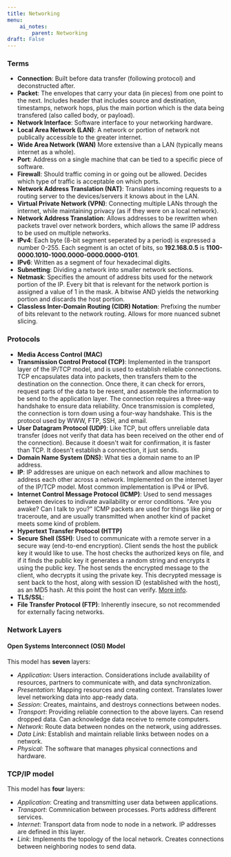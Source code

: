 ```yaml
---
title: Networking
menu: 
    ai_notes:
        parent: Networking
draft: False
---
```

### Terms

* **Connection**: Built before data transfer (following protocol) and deconstructed after.
* **Packet**: The envelopes that carry your data (in pieces) from one point to the next. Includes 
header that includes source and destination, timestamps, network hops, plus the main portion which
is the data being transfered (also called body, or payload). 
* **Network Interface**: Software interface to your networking hardware. 
* **Local Area Network (LAN)**: A network or portion of network not publically accessible 
to the greater internet. 
* **Wide Area Network (WAN)** More extensive than a LAN (typically means internet as a whole). 
* **Port**: Address on a single machine that can be tied to a specific piece of software.
* **Firewall**: Should traffic coming in or going out be allowed. Decides which type of traffic
is acceptable on which ports. 
* **Network Address Translation (NAT)**: Translates incoming requests to a routing server
to the devices/servers it knows about in the LAN.
* **Virtual Private Network (VPN)**: Connecting multiple LANs through the internet, while
maintaining privacy (as if they were on a local network).
* **Network Address Translation**: Allows addresses to be rewritten when packets 
travel over network borders, which allows the same IP address to be used on multiple networks.
* **IPv4**: Each byte (8-bit segment seperated by a period) is expressed a number 0-255.
Each segment is an octet of bits, so **192.168.0.5** is **1100-0000.1010-1000.0000-0000.0000-0101**.
* **IPv6**: Written as a segment of four hexadecimal digits.
* **Subnetting**: Dividing a network into smaller network sections.
* **Netmask**: Specifies the amount of address bits used for the network portion of the IP. Every
bit that is relevant for the network portion is assigned a value of 1 in the mask. A bitwise
AND yields the networking portion and discards the host portion.
* **Classless Inter-Domain Routing (CIDR) Notation**: Prefixing the number of bits relevant
to the network routing. Allows for more nuanced subnet slicing.

### Protocols
* **Media Access Control (MAC)**
* **Transmission Control Protocol (TCP)**: Implemented in the transport layer of the
IP/TCP model, and is used to establish reliable connections. TCP encapsulates data 
into packets, then transfers them to the destination on the connection. Once there,
it can check for errors, request parts of the data to be resent, and assemble the 
information to be send to the application layer. The connection requires a three-way
handshake to ensure data reliability. Once transmission is completed, the connection 
is torn down using a four-way handshake. This is the protocol used by WWW, FTP, SSH,
and email.
* **User Datagram Protocol (UDP)**: Like TCP, but offers unreliable data transfer (does
not verify that data has been received on the other end of the connection). Because
it doesn't wait for confirmation, it is faster than TCP. It doesn't establish a connection,
it just sends.
* **Domain Name System (DNS)**: What ties a domain name to an IP address.
* **IP**: IP addresses are unique on each network and allow machines to address each
other across a network. Implemented on the internet layer of the IP/TCP model. Most
common implementation is IPv4 or IPv6. 
* **Internet Control Message Protocol (ICMP)**: Used to send messages between devices
to indivate availability or error conditions. "Are you awake? Can I talk to you?" 
ICMP packets are used for things like ping or traceroute, and are usually transmitted 
when another kind of packet meets some kind of problem.
* **Hypertext Transfer Protocol (HTTP)**
* **Secure Shell (SSH)**: Used to communicate with a remote server in a secure way
(end-to-end encryption). Client sends the host the publick key it would like to use. 
The host checks the authorized keys on file, and if it finds the public key it generates
a random string and encrypts it using the public key. The host sends the encrypted message 
to the client, who decrypts it using the private key. This decrypted message is sent back to the host,
along with session ID (established with the host), as an MD5 hash. At this point the host can verify.
[More info](https://www.digitalocean.com/community/tutorials/ssh-essentials-working-with-ssh-servers-clients-and-keys).
* **TLS/SSL**:
* **File Transfer Protocol (FTP)**: Inherently insecure, so not recommended for externally
facing networks.

### Network Layers

#### Open Systems Interconnect (OSI) Model

This model has **seven** layers:

* *Application*: Users interaction. Considerations include availability of resources,
partners to communicate with, and data synchronization.
* *Presentation*: Mapping resources and creating context. Translates lower level networking 
data into app-ready data.
* *Session*: Creates, maintains, and destroys connections between nodes.
* *Transport*: Providing reliable connection to the above layers. Can resend dropped data.
Can acknowledge data receive to remote computers.
* *Network*: Route data between nondes on the network, using addresses. 
* *Data Link*: Establish and maintain reliable links between nodes on a network.
* *Physical*: The software that manages physical connections and hardware.

### TCP/IP model

This model has **four** layers:

* *Application*: Creating and transmitting user data between applications. 
* *Transport*: Commnication between processes. Ports address different services.
* *Internet*: Transport data from node to node in a network. IP addresses are defined
in this layer. 
* *Link*: Implements the topology of the local network. Creates connections between 
neighboring nodes to send data.
